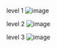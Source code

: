 level 1
![image](https://user-images.githubusercontent.com/79388833/181670032-ecea3620-eb86-4449-b1e9-a0a546f79454.png)

level 2
![image](https://user-images.githubusercontent.com/79388833/181670070-56068035-83fe-43a7-afa0-8c14c6b1c5a8.png)

level 3
![image](https://user-images.githubusercontent.com/79388833/181669948-c438e5b5-354f-4f06-b420-b29522699dec.png)

